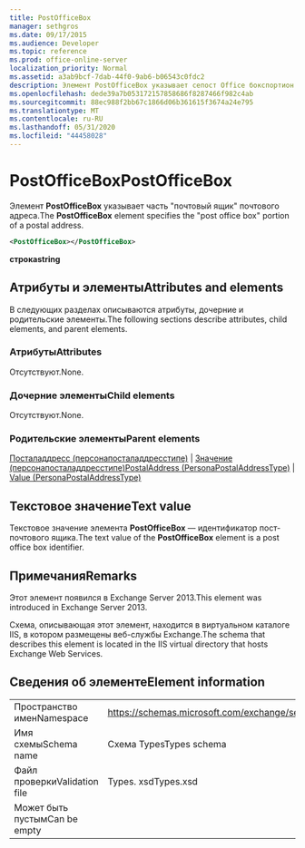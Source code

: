 ```yaml
---
title: PostOfficeBox
manager: sethgros
ms.date: 09/17/2015
ms.audience: Developer
ms.topic: reference
ms.prod: office-online-server
localization_priority: Normal
ms.assetid: a3ab9bcf-7dab-44f0-9ab6-b06543c0fdc2
description: Элемент PostOfficeBox указывает сепост Office бокспортион почтового адреса.
ms.openlocfilehash: dede39a7b053172157858686f8287466f982c4ab
ms.sourcegitcommit: 88ec988f2bb67c1866d06b361615f3674a24e795
ms.translationtype: MT
ms.contentlocale: ru-RU
ms.lasthandoff: 05/31/2020
ms.locfileid: "44458028"
---
```

# <a name="postofficebox"></a><span data-ttu-id="eb39b-103">PostOfficeBox</span><span class="sxs-lookup"><span data-stu-id="eb39b-103">PostOfficeBox</span></span>

<span data-ttu-id="eb39b-104">Элемент **PostOfficeBox** указывает часть "почтовый ящик" почтового адреса.</span><span class="sxs-lookup"><span data-stu-id="eb39b-104">The **PostOfficeBox** element specifies the "post office box" portion of a postal address.</span></span> 
  
```XML
<PostOfficeBox></PostOfficeBox>
```

 <span data-ttu-id="eb39b-105">**строка**</span><span class="sxs-lookup"><span data-stu-id="eb39b-105">**string**</span></span>
## <a name="attributes-and-elements"></a><span data-ttu-id="eb39b-106">Атрибуты и элементы</span><span class="sxs-lookup"><span data-stu-id="eb39b-106">Attributes and elements</span></span>

<span data-ttu-id="eb39b-107">В следующих разделах описываются атрибуты, дочерние и родительские элементы.</span><span class="sxs-lookup"><span data-stu-id="eb39b-107">The following sections describe attributes, child elements, and parent elements.</span></span>
  
### <a name="attributes"></a><span data-ttu-id="eb39b-108">Атрибуты</span><span class="sxs-lookup"><span data-stu-id="eb39b-108">Attributes</span></span>

<span data-ttu-id="eb39b-109">Отсутствуют.</span><span class="sxs-lookup"><span data-stu-id="eb39b-109">None.</span></span>
  
### <a name="child-elements"></a><span data-ttu-id="eb39b-110">Дочерние элементы</span><span class="sxs-lookup"><span data-stu-id="eb39b-110">Child elements</span></span>

<span data-ttu-id="eb39b-111">Отсутствуют.</span><span class="sxs-lookup"><span data-stu-id="eb39b-111">None.</span></span>
  
### <a name="parent-elements"></a><span data-ttu-id="eb39b-112">Родительские элементы</span><span class="sxs-lookup"><span data-stu-id="eb39b-112">Parent elements</span></span>

<span data-ttu-id="eb39b-113">[Посталаддресс (персонапосталаддресстипе)](postaladdress-personapostaladdresstype.md)  |  [Значение (персонапосталаддресстипе)](value-personapostaladdresstype.md)</span><span class="sxs-lookup"><span data-stu-id="eb39b-113">[PostalAddress (PersonaPostalAddressType)](postaladdress-personapostaladdresstype.md) | [Value (PersonaPostalAddressType)](value-personapostaladdresstype.md)</span></span>
  
## <a name="text-value"></a><span data-ttu-id="eb39b-114">Текстовое значение</span><span class="sxs-lookup"><span data-stu-id="eb39b-114">Text value</span></span>

<span data-ttu-id="eb39b-115">Текстовое значение элемента **PostOfficeBox** — идентификатор пост-почтового ящика.</span><span class="sxs-lookup"><span data-stu-id="eb39b-115">The text value of the **PostOfficeBox** element is a post office box identifier.</span></span> 
  
## <a name="remarks"></a><span data-ttu-id="eb39b-116">Примечания</span><span class="sxs-lookup"><span data-stu-id="eb39b-116">Remarks</span></span>

<span data-ttu-id="eb39b-117">Этот элемент появился в Exchange Server 2013.</span><span class="sxs-lookup"><span data-stu-id="eb39b-117">This element was introduced in Exchange Server 2013.</span></span>
  
<span data-ttu-id="eb39b-118">Схема, описывающая этот элемент, находится в виртуальном каталоге IIS, в котором размещены веб-службы Exchange.</span><span class="sxs-lookup"><span data-stu-id="eb39b-118">The schema that describes this element is located in the IIS virtual directory that hosts Exchange Web Services.</span></span>
  
## <a name="element-information"></a><span data-ttu-id="eb39b-119">Сведения об элементе</span><span class="sxs-lookup"><span data-stu-id="eb39b-119">Element information</span></span>

|||
|:-----|:-----|
|<span data-ttu-id="eb39b-120">Пространство имен</span><span class="sxs-lookup"><span data-stu-id="eb39b-120">Namespace</span></span>  <br/> |https://schemas.microsoft.com/exchange/services/2006/types  <br/> |
|<span data-ttu-id="eb39b-121">Имя схемы</span><span class="sxs-lookup"><span data-stu-id="eb39b-121">Schema name</span></span>  <br/> |<span data-ttu-id="eb39b-122">Схема Types</span><span class="sxs-lookup"><span data-stu-id="eb39b-122">Types schema</span></span>  <br/> |
|<span data-ttu-id="eb39b-123">Файл проверки</span><span class="sxs-lookup"><span data-stu-id="eb39b-123">Validation file</span></span>  <br/> |<span data-ttu-id="eb39b-124">Types. xsd</span><span class="sxs-lookup"><span data-stu-id="eb39b-124">Types.xsd</span></span>  <br/> |
|<span data-ttu-id="eb39b-125">Может быть пустым</span><span class="sxs-lookup"><span data-stu-id="eb39b-125">Can be empty</span></span>  <br/> ||
   

